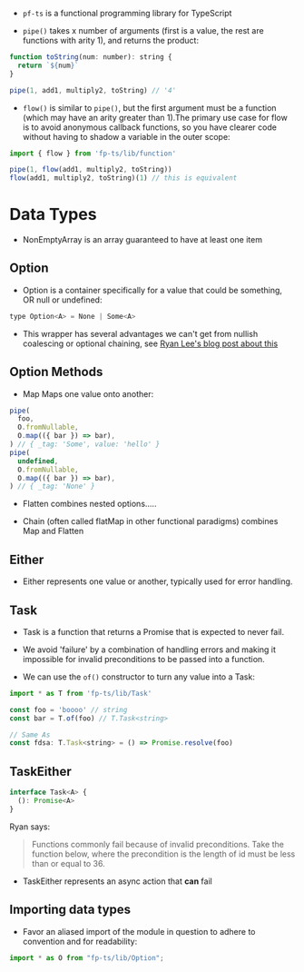 - `pf-ts` is a functional programming library for TypeScript

- `pipe()` takes x number of arguments (first is a value, the rest are functions with arity 1), and returns the product:

```javascript
function toString(num: number): string {
  return `${num}`
}

pipe(1, add1, multiply2, toString) // '4'
```

- `flow()` is similar to `pipe()`, but the first argument must be a function (which may have an 
arity greater than 1).The primary use case for flow is to avoid anonymous callback functions, so 
you have clearer code without having to shadow a variable in the outer scope:

```javascript
import { flow } from 'fp-ts/lib/function'

pipe(1, flow(add1, multiply2, toString))
flow(add1, multiply2, toString)(1) // this is equivalent
```

# Data Types

- NonEmptyArray is an array guaranteed to have at least one item

## Option

- Option is a container specifically for a value that could be something, OR null or undefined:
  
```javascript
type Option<A> = None | Some<A>
```

- This wrapper has several advantages we can't get from nullish coalescing or optional chaining, see 
[Ryan Lee's blog post about this](https://rlee.dev/practical-guide-to-fp-ts-part-2)

## Option Methods

- Map Maps one value onto another:

```javascript
pipe(
  foo,
  O.fromNullable,
  O.map(({ bar }) => bar),
) // { _tag: 'Some', value: 'hello' }
pipe(
  undefined,
  O.fromNullable,
  O.map(({ bar }) => bar),
) // { _tag: 'None' }
```

- Flatten combines nested options.....

- Chain (often called flatMap in other functional paradigms) combines Map and Flatten

## Either 

- Either represents one value or another, typically used for error handling.

## Task

- Task is a function that returns a Promise that is expected to never fail.

- We avoid 'failure' by a combination of handling errors and making it impossible for 
invalid preconditions to be passed into a function.

- We can use the `of()` constructor to turn any value into a Task:

```javascript
import * as T from 'fp-ts/lib/Task'

const foo = 'boooo' // string
const bar = T.of(foo) // T.Task<string>

// Same As
const fdsa: T.Task<string> = () => Promise.resolve(foo)
```


## TaskEither

```javascript
interface Task<A> {
  (): Promise<A>
}
```

Ryan says:

> Functions commonly fail because of invalid preconditions. Take the function below, where the precondition is the length of id must be less than or equal to 36.

- TaskEither represents an async action that **can** fail

## Importing data types

- Favor an aliased import of the module in question to adhere to convention and for readability:

```javascript
import * as O from "fp-ts/lib/Option";
```

